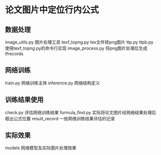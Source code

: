 # 论文图片中定位行内公式

## 数据处理

image_utils.py  图片处理工具
texf_topng.py tex文件转png图片
ttp.py ttpb.py 使用texf_topng.py的命令行实现
image_process.py 将png图片处理后生成tfrecords

## 网络训练

train.py 网络训练主体
inference.py 网络结构定义

## 训练结果使用

check.py 评估网络训练结果
formula_find.py 实际将论文图片经网络结果处理后框出公式位置
result_record 一些网络训练结果评估的记录

## 实际效果

models 网络模型及实际图片处理效果

